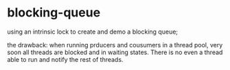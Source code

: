 # blocking-queue
using an intrinsic lock to create and demo a blocking queue; 

the drawback: when running prducers and cousumers in a thread pool, very soon all threads are blocked and in waiting states. There is no even a thread able to run and notify the
rest of threads. 

